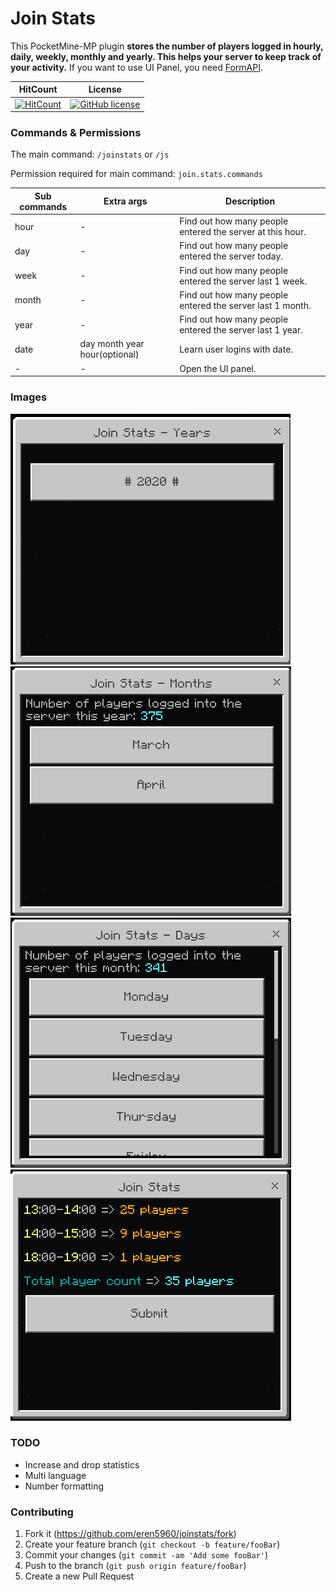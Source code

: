 # Join Stats
This PocketMine-MP plugin **stores the number of players logged in hourly, daily, weekly, monthly and yearly. 
This helps your server to keep track of your activity.** If you want to use UI Panel, you need [FormAPI](https://github.com/jojoe77777/FormAPI).

| HitCount | License |
|--------|----------|
|[![HitCount](http://hits.dwyl.com/Eren5960/JoinStats.svg)](http://hits.dwyl.com/Eren5960/JoinStats)| [![GitHub license](https://img.shields.io/github/license/Eren5960/JoinStats.svg)](https://github.com/Eren5960/JoinStats/blob/master/LICENSE)

### Commands & Permissions
The main command: `/joinstats` or `/js`

Permission required for main command: `join.stats.commands`

| __Sub commands__ | __Extra args__ | __Description__ |
|-------------|-------------|------------|
| hour         | -     |  Find out how many people entered the server at this hour. |
| day         | -     |  Find out how many people entered the server today. |
| week         | -     |  Find out how many people entered the server last 1 week. |
| month         | -     |  Find out how many people entered the server last 1 month. |
| year         | -     |  Find out how many people entered the server last 1 year. |
| date         | day month year hour(optional)     |  Learn user logins with date. |
| -         | -    |  Open the UI panel. |

### Images
![Years Image](meta/years.PNG) ![Years Image](meta/months.PNG)
![Years Image](meta/days.PNG) ![Years Image](meta/hours.PNG)

### TODO 
 - Increase and drop statistics
 - Multi language
 - Number formatting
 
### Contributing
 1. Fork it (<https://github.com/eren5960/joinstats/fork>)
 2. Create your feature branch (`git checkout -b feature/fooBar`)
 3. Commit your changes (`git commit -am 'Add some fooBar'`)
 4. Push to the branch (`git push origin feature/fooBar`)
 5. Create a new Pull Request